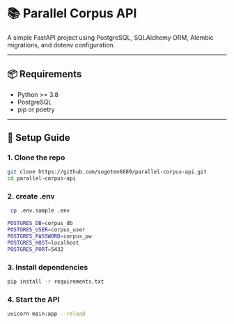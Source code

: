 # 📚 Parallel Corpus API

A simple FastAPI project using PostgreSQL, SQLAlchemy ORM, Alembic migrations, and dotenv configuration.

---

## 📦 Requirements

- Python >= 3.8
- PostgreSQL
- pip or poetry

---

## 🚀 Setup Guide

### 1. Clone the repo
```bash
git clone https://github.com/sogoten6689/parallel-corpus-api.git
cd parallel-corpus-api
````

### 2. create .env 
```bash
 cp .env.sample .env 
````

```bash
POSTGRES_DB=corpus_db
POSTGRES_USER=corpus_user
POSTGRES_PASSWORD=corpus_pw
POSTGRES_HOST=localhost
POSTGRES_PORT=5432
````

### 3. Install dependencies


```bash
pip install -r requirements.txt
````
### 4. Start the API

```bash
uvicorn main:app --reload
````